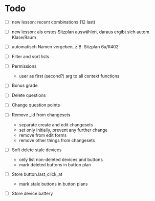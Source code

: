 # Todo

- [ ] new lesson: recent combinations (12 last)
- [ ] new lesson: als erstes Sitzplan auswählen, daraus ergibt sich autom. Klase/Raum
- [ ] automatisch Namen vergeben, z.B. Sitzplan 6a/R402
 
- [ ] Filter and sort lists
- [ ] Permissions
  - user as first (second?) arg to all context functions
- [ ] Bonus grade
- [ ] Delete questions
- [ ] Change question points
- [ ] Remove _id from changesets
  - separate create and edit changesets
  - set only initially, prevent any further change
  - remove from edit forms
  - remove other things from changesets
- [ ] Soft delete stale devices
  - only list non-deleted devices and buttons
  - mark deleted buttons in button plan
- [ ] Store button.last_click_at
  - mark stale buttons in button plans
- [ ] Store device.battery

